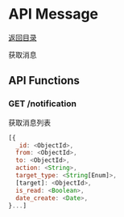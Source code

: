 # API Message

[返回目录](index.md)

获取消息

## API Functions

### GET /notification

获取消息列表

```javascript
[{
  _id: <ObjectId>,
  from: <ObjectId>,
  to: <ObjectId>,
  action: <String>,
  target_type: <String[Enum]>,
  [target]: <ObjectId>,
  is_read: <Boolean>,
  date_create: <Date>,
}...]
```
